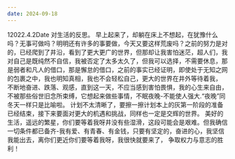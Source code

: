 ```yaml
---
date: 2024-09-18
---
```


12022.4.2Date
对生活的反思。
早上起来了，却躺在床上不想起，在犹豫什么吗？无事可做吗？明明还有许多的事要做，今天又要这样荒废吗？之前的努力是对的，已经爬到了井沿，看到了更大更广的世界，但那却让我害怕迷茫，超人们，我对自己是既纯然不自信，我被否定了太多太久了，但我可以选择，不需要休息，那是弱者和凡人的借口，那是懈怠的借口，之前的事实已经证明，即使处于无知之网的包裹之中，我也明知真相，我也不会轻松自己，更大的世界在井外等待着我，
不断地奋进、跌落、观感，直到这一天，不应当感到害怕畏惧，我的心生来自由，不被那些俗世旧念所束缚，它想起来做些事情，不眠夜晚-不能使人强大.“夜晚”同冬天一样只是比喻啦。
计划不太清晰了，要擦一擦计划本上的灰第一阶段的准备已经结束，接下来要面对更大的机遇和挑战，同样也一定是交辉的世界。
美好的生活，遥远的繁星，你们要等着我呀井没有些湿滑，这段可能会是艰难。但我确信一切条件都已备齐-我有爱、有青春、有金钱，只要有坚定的，奋进的心，我坚信我能出去，离你们更近你们要等着我呀，我很快就要来了，
争取权力与意志的胜利！

